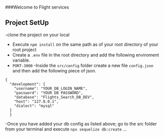 
###Welcome to Flight services

## Project SetUp
-clone the project on your local 
- Execute `npm install` on the same path as of your root directory of your root project 
- Create a `.env` file in the root directory and add the following enviroment variable.
- `PORT-3000`
-Inside the `src/config` folder create a new file `config.json` and then add the following piece of json.
 
```
{
  "development": {
    "username": "YOUR_DB_LOGIN_NAME",
    "password": "YOUR DB PASSWORD",
    "database": "Flights_Search_DB_DEV",
    "host": "127.0.0.1",
    "dialect": "mysql"
  }
  }
```

-Once you have added your db config as listed above; go to the src folder from your terminal and execute `npx sequelize db:create`
...